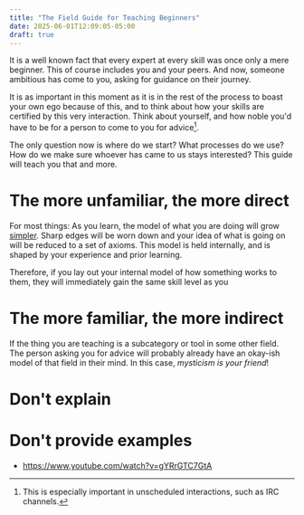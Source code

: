 ```yaml
---
title: "The Field Guide for Teaching Beginners"
date: 2025-06-01T12:09:05-05:00
draft: true
---
```


It is a well known fact that every expert at every skill was once only a mere beginner.
This of course includes you and your peers. And now, someone ambitious has come to you,
asking for guidance on their journey.

It is as important in this moment as it is in the rest of the process to boast your own
ego because of this, and to think about how your skills are certified by this very
interaction. Think about yourself, and how noble you'd have to be for a person to
come to you for advice[^1].

[^1]: This is especially important in unscheduled interactions, such as IRC channels.

The only question now is where do we start? What processes do we use? How do we make
sure whoever has came to us stays interested? This guide will teach you that and more.

# The more unfamiliar, the more direct

For most things: As you learn, the model of what you are doing will grow [simpler](https://quoteinvestigator.com/2012/04/28/shorter-letter/).
Sharp edges will be worn down and your idea of what is going on will be reduced to a set of axioms.
This model is held internally, and is shaped by your experience and prior learning.

Therefore, if you lay out your internal model of how something works to them, they will immediately
gain the same skill level as you

# The more familiar, the more indirect

If the thing you are teaching is a subcategory or tool in some other field. The person asking you for advice
will probably already have an okay-ish model of that field in their mind. In this case, *mysticism is your friend*!

# Don't explain

# Don't provide examples

* https://www.youtube.com/watch?v=gYRrGTC7GtA
